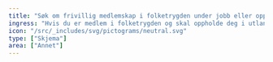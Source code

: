 ```yaml
---
title: "Søk om frivillig medlemskap i folketrygden under jobb eller opphold i utlandet"
ingress: "Hvis du er medlem i folketrygden og skal oppholde deg i utlandet, kan det føre til at du mister medlemskapet i folketrygden. Du kan på visse vilkår søke om frivillig medlemskap i folketrygden."
icon: "/src/_includes/svg/pictograms/neutral.svg"
type: ["Skjema"]
area: ["Annet"]
---
```


